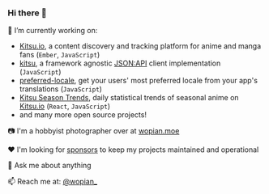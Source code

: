 ### Hi there 👋

🔭 I’m currently working on:

- [Kitsu.io], a content discovery and tracking platform for anime and manga fans (`Ember`, `JavaScript`)
- [kitsu], a framework agnostic [JSON:API] client implementation (`JavaScript`)
- [preferred-locale], get your users' most preferred locale from your app's translations (`JavaScript`)
- [Kitsu Season Trends], daily statistical trends of seasonal anime on [Kitsu.io] (`React`, `JavaScript`)
- and many more open source projects!

📷 I'm a hobbyist photographer over at [wopian.moe]

❤️ I'm looking for [sponsors] to keep my projects maintained and operational

💬 Ask me about anything

📫 Reach me at: [@wopian_]

[Kitsu.io]:https://github.com/hummingbird.me
[kitsu]:https://github.com/wopian/kitsu
[preferred-locale]:https://github.com/wopian/preferred-locale/tree/master/packages/preferred-locale
[JSON:API]:https://jsonapi.org
[Kitsu Season Trends]:https://github.com/wopian/kitsu-season-trends
[@wopian_]:https://twitter.com/wopian_
[sponsors]:https://github.com/sponsors/wopian
[wopian.moe]:https://www.wopian.moe
